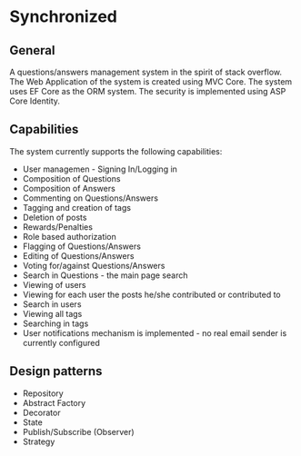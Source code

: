 # Synchronized
## General
A questions/answers management system in the spirit of stack overflow.  The Web Application of the system is created using MVC Core. The system uses EF Core as the ORM system. The security is implemented using ASP Core Identity.
## Capabilities
The system currently supports the following capabilities:
* User managemen - Signing In/Logging in
* Composition of Questions
* Composition of Answers
* Commenting on Questions/Answers
* Tagging and creation of tags
* Deletion of posts
* Rewards/Penalties
* Role based authorization
* Flagging of Questions/Answers
* Editing of Questions/Answers
* Voting for/against Questions/Answers
* Search in Questions - the main page search
* Viewing of users
* Viewing for each user the posts he/she contributed or contributed to
* Search in users
* Viewing all tags
* Searching in tags
* User notifications mechanism is implemented - no real email sender is currently configured
## Design patterns
* Repository
* Abstract Factory
* Decorator
* State
* Publish/Subscribe (Observer)
* Strategy
